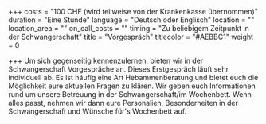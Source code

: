 +++
costs = "100 CHF (wird teilweise von der Krankenkasse übernommen)"
duration = "Eine Stunde"
language = "Deutsch oder Englisch"
location = ""
location_area = ""
on_call_costs = ""
timing = "Zu beliebigem Zeitpunkt in der Schwangerschaft"
title = "Vorgespräch"
titlecolor = "#AEBBC1"
weight = 0

+++
Um sich gegenseitig kennenzulernen, bieten wir in der Schwangerschaft Vorgespräche an. Dieses Erstgespräch läuft sehr individuell ab. Es ist häufig eine Art Hebammenberatung und bietet euch die Möglichkeit eure aktuellen Fragen zu klären. Wir geben euch Informationen rund um unsere Betreuung in der Schwangerschaft/im Wochenbett. Wenn alles passt, nehmen wir dann eure Personalien, Besonderheiten in der Schwangerschaft und Wünsche für's Wochenbett auf.  